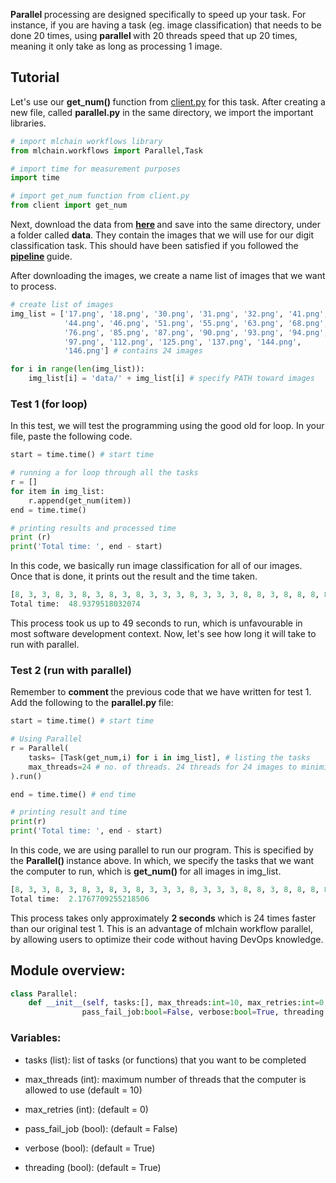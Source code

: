 <b> Parallel </b> processing are designed specifically to speed up your task. For instance, if you are
having a task (eg. image classification) that needs to be done 20 times, using <b> parallel </b> with 
20 threads speed that up 20 times, meaning it only take as long as processing 1 image.

## Tutorial

Let's use our <b> get_num() </b> function from [client.py](../Client/general.md) for this task. After creating 
a new file, called <b> parallel.py</b> in the same directory, we import the important libraries. 

```python
# import mlchain workflows library
from mlchain.workflows import Parallel,Task

# import time for measurement purposes
import time

# import get_num function from client.py
from client import get_num
```
Next, download the data from <b> [here](https://drive.google.com/u/6/uc?id=1M6JsFwuPkTnGkPV0JOJYPjpB1tedKwsm&export=download) </b> and save into the same directory, under a folder called <b> data</b>. They contain the images that we will use
for our digit classification task. This should have been satisfied if you followed the <b> [pipeline](../workflow/pipeline.md) </b> guide.

After downloading the images, we create a name list of images that we want to process.

```python
# create list of images
img_list = ['17.png', '18.png', '30.png', '31.png', '32.png', '41.png', 
            '44.png', '46.png', '51.png', '55.png', '63.png', '68.png',
            '76.png', '85.png', '87.png', '90.png', '93.png', '94.png',
            '97.png', '112.png', '125.png', '137.png', '144.png', 
            '146.png'] # contains 24 images

for i in range(len(img_list)):
    img_list[i] = 'data/' + img_list[i] # specify PATH toward images
```

### Test 1 (for loop)

In this test, we will test the programming using the good old for loop. In your file, paste the following code.

```python
start = time.time() # start time

# running a for loop through all the tasks
r = []
for item in img_list:
    r.append(get_num(item))
end = time.time()

# printing results and processed time
print (r)
print('Total time: ', end - start)
```
In this code, we basically run image classification for all of our images. Once that is done, it prints out
the result and the time taken.

```python
[8, 3, 3, 8, 3, 8, 3, 8, 3, 8, 3, 3, 3, 8, 3, 3, 3, 8, 8, 3, 8, 8, 8, 8]
Total time:  48.9379518032074
```

This process took us up to 49 seconds to run, which is unfavourable in most software development context.
Now, let's see how long it will take to run with parallel.

### Test 2 (run with parallel)

Remember to <b> comment </b> the previous code that we have written for test 1. Add the following to the <b> parallel.py </b> file:

```python
start = time.time() # start time

# Using Parallel
r = Parallel(
    tasks= [Task(get_num,i) for i in img_list], # listing the tasks
    max_threads=24 # no. of threads. 24 threads for 24 images to minimize run time
).run()

end = time.time() # end time

# printing result and time
print(r)
print('Total time: ', end - start)
```

In this code, we are using parallel to run our program. This is specified by the <b> Parallel() </b> instance above. 
In which, we specify the tasks that we want the computer to run, which is <b> get_num() </b>
for all images in img_list.

```python
[8, 3, 3, 8, 3, 8, 3, 8, 3, 8, 3, 3, 3, 8, 3, 3, 3, 8, 8, 3, 8, 8, 8, 8]
Total time:  2.1767709255218506
```

This process takes only approximately <b> 2 seconds </b> which is 24 times faster than our original 
test 1. This is an advantage of mlchain workflow parallel, by allowing users to 
optimize their code without having DevOps knowledge.

## Module overview:

```python
class Parallel:
    def __init__(self, tasks:[], max_threads:int=10, max_retries:int=0, 
                pass_fail_job:bool=False, verbose:bool=True, threading:bool=True):
```

### Variables:

- tasks (list): list of tasks (or functions) that you want to be completed

- max_threads (int): maximum number of threads that the computer is allowed to use (default = 10)

- max_retries (int):  (default = 0)

- pass_fail_job (bool):  (default = False)

- verbose (bool):  (default = True)

- threading (bool):  (default = True)
